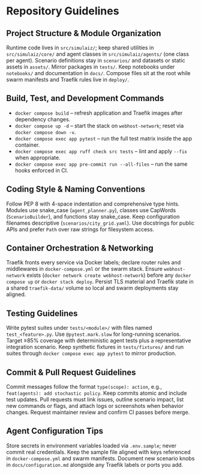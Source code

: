 # Repository Guidelines

## Project Structure & Module Organization
Runtime code lives in `src/simulaiz/`; keep shared utilities in `src/simulaiz/core/` and agent classes in `src/simulaiz/agents/` (one class per agent). Scenario definitions stay in `scenarios/` and datasets or static assets in `assets/`. Mirror packages in `tests/`. Keep notebooks under `notebooks/` and documentation in `docs/`. Compose files sit at the root while swarm manifests and Traefik rules live in `deploy/`.

## Build, Test, and Development Commands
- `docker compose build` – refresh application and Traefik images after dependency changes.
- `docker compose up -d` – start the stack on `webhost-network`; reset via `docker compose down -v`.
- `docker compose exec app pytest` – run the full test matrix inside the app container.
- `docker compose exec app ruff check src tests` – lint and apply `--fix` when appropriate.
- `docker compose exec app pre-commit run --all-files` – run the same hooks enforced in CI.

## Coding Style & Naming Conventions
Follow PEP 8 with 4-space indentation and comprehensive type hints. Modules use snake_case (`agent_planner.py`), classes use CapWords (`ScenarioBuilder`), and functions stay snake_case. Keep configuration filenames descriptive (`scenarios/city_grid.yaml`). Use docstrings for public APIs and prefer `Path` over raw strings for filesystem access.

## Container Orchestration & Networking
Traefik fronts every service via Docker labels; declare router rules and middlewares in `docker-compose.yml` or the swarm stack. Ensure `webhost-network` exists (`docker network create webhost-network`) before any `docker compose up` or `docker stack deploy`. Persist TLS material and Traefik state in a shared `traefik-data/` volume so local and swarm deployments stay aligned.

## Testing Guidelines
Write pytest suites under `tests/<module>/` with files named `test_<feature>.py`. Use `@pytest.mark.slow` for long-running scenarios. Target ≥85% coverage with deterministic agent tests plus a representative integration scenario. Keep synthetic fixtures in `tests/fixtures/` and run suites through `docker compose exec app pytest` to mirror production.

## Commit & Pull Request Guidelines
Commit messages follow the format `type(scope): action`, e.g., `feat(agents): add stochastic policy`. Keep commits atomic and include test updates. Pull requests must link issues, outline scenario impact, list new commands or flags, and attach logs or screenshots when behavior changes. Request maintainer review and confirm CI passes before merge.

## Agent Configuration Tips
Store secrets in environment variables loaded via `.env.sample`; never commit real credentials. Keep the sample file aligned with keys referenced in `docker-compose.yml` and swarm manifests. Document new scenario knobs in `docs/configuration.md` alongside any Traefik labels or ports you add.
